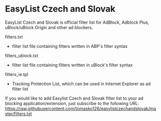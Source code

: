 EasyList Czech and Slovak
======================

EasyList Czech and Slovak is official filter list for AdBlock, Adblock Plus, uBlock/uBlock Origin and other ad blockers.

filters.txt
 - filter list file containing filters written in ABP's filter syntax

filters_ublock.txt
 - filter list file containing filters written in uBlock's filter syntax

filters_ie.tpl
 - Tracking Protection List, which can be used in Internet Explorer as ad filter list

If you would like to add Easylist Czech and Slovak filter list to your ad blocking application/extension,
just subscribe to the following URL:
https://raw.githubusercontent.com/tomasko126/easylistczechandslovak/master/filters.txt